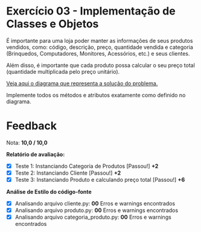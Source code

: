 # Exercício 03 - Implementação de Classes e Objetos

É importante para uma loja poder manter as informações de seus produtos vendidos, como: código, descrição, preço, quantidade vendida e categoria (Brinquedos, Computadores, Monitores, Acessórios, etc.) e seus clientes.

Além disso, é importante que cada produto possa calcular o seu preço total (quantidade multiplicada pelo preço unitário).

[Veja aqui o diagrama que representa a solução do problema.](https://presencial.moodle.ufsc.br/pluginfile.php/193052/mod_vpl/intro/modelo_Exercicio_04_.jpg)

Implemente todos os métodos e atributos exatamente como definido no diagrama.

# Feedback

Nota: **10,0 / 10,0**

**Relatório de avaliação:**  
- [x] Teste 1: Instanciando Categoria de Produtos [Passou!]   **+2**
- [x] Teste 2: Instanciando Cliente [Passou!]   **+2**
- [x] Teste 3: Instanciando Produto e calculando preço total [Passou!]   **+6**

**Análise de Estilo do código-fonte**

- [x] Analisando arquivo cliente.py: **00** Erros e warnings encontrados
- [x] Analisando arquivo produto.py: **00** Erros e warnings encontrados
- [x] Analisando arquivo categoria_produto.py: **00** Erros e warnings encontrados
